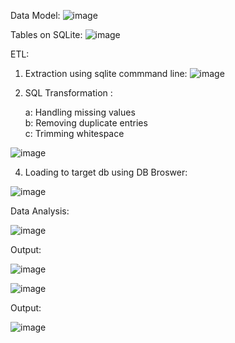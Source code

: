 Data Model:
![image](https://github.com/user-attachments/assets/0a5dca6d-c9a2-40b0-9ccc-85679230c833)

Tables on SQLite:
![image](https://github.com/user-attachments/assets/10cbfbf6-0a28-41b6-a3d6-7c33ddd291c2)

ETL:
1. Extraction using sqlite commmand line:
![image](https://github.com/user-attachments/assets/ad1cf1ba-dbfe-4151-82b0-0e205f38c69d)

2. SQL Transformation :
   
    a: Handling missing values <br>
    b: Removing duplicate entries <br>
    c: Trimming whitespace 

![image](https://github.com/user-attachments/assets/b9caaaba-e355-4156-87c9-b44a60389939)

4. Loading to target db using DB Broswer:
   
![image](https://github.com/user-attachments/assets/8e90c2de-0d1b-4161-8209-685d657dae04)

Data Analysis:

![image](https://github.com/user-attachments/assets/0aee0971-025d-4632-a1cf-cecf89b4710f)

Output: <br>

![image](https://github.com/user-attachments/assets/e37c6b45-ef30-480f-9f05-cd0423e1bce2)


![image](https://github.com/user-attachments/assets/87ab5aab-2d38-4562-a496-eedbc34da053)

Output: <br>

![image](https://github.com/user-attachments/assets/728fafa4-402f-4db7-ada5-cf47e8df3890)
